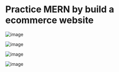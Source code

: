# Practice MERN by build a ecommerce website

![image](https://user-images.githubusercontent.com/80327905/144125397-d8dc03b5-dacd-41af-9ab0-fb2c7dd5a85d.png)

![image](https://user-images.githubusercontent.com/80327905/144125447-f28d9fe1-9668-4266-9529-632f118023e2.png)

![image](https://user-images.githubusercontent.com/80327905/144125498-2f737125-ba2c-4e9b-8da7-797d943a5449.png)

![image](https://user-images.githubusercontent.com/80327905/144125566-138057aa-c615-4cd8-9e49-7b6ff9736a4f.png)

